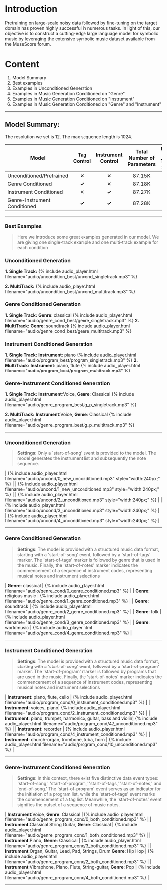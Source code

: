
# Introduction
Pretraining on large-scale noisy data followed by fine-tuning on the target domain has proven highly successful in numerous tasks. In light of this, our objective is to construct a cutting-edge large language model for symbolic music by leveraging the extensive symbolic music dataset available from the MuseScore forum.

# Content

1. Model Summary
2. Best examples
3. Examples in Unconditioned Generation
4. Examples in Music Generation Conditioned on "Genre"
5. Examples in Music Generation Conditioned on "Instrument"
6. Examples in Music Generation Conditioned on "Genre" and "Instrument"


---
## Model Summary:
The resolution we set is 12. The max sequence length is 1024. 
<div class="table-wrapper" markdown="block">

| Model | Tag Control | Instrument Control | Total Number of Parameters | Number of Training Sample |
|-|:-:|:-:|:-:|:-:|
| Unconditioned/Pretrained | ✕ | ✕ | 87.15K | 1.3M |
| Genre Conditioned | __✓__  | ✕ | 87.18K | 158K |
| Instrument Conditioned | ✕ | __✓__ | 87.27K | 739K |
| Genre-Instrument Conditioned | __✓__ | __✓__ | 87.28K  | 158K |

</div>



---
### Best Examples 

> Here we introduce some great examples generated in our model. We are giving one single-track example and one multi-track example for each condition
<div class="table-wrapper" markdown="block">

### Unconditioned Generation

__1. Single Track:__ {% include audio_player.html filename="audio/uncondition_best/uncond_singletrack.mp3" %} 

__2. MultiTrack:__ {% include audio_player.html filename="audio/uncondition_best/uncond_multitrack.mp3" %} 

### Genre Conditioned Generation

__1. Single Track:__ __Genre__: classical  {% include audio_player.html filename="audio/genre_cond_best/genre_singletrack.mp3" %} 
__2. MultiTrack:__ __Genre__: soundtrack  {% include audio_player.html filename="audio/genre_cond_best/genre_multitrack.mp3" %} 

### Instrument Conditioned Generation

__1. Single Track:__  __Instrument__: piano {% include audio_player.html filename="audio/program_best/program_singletrack.mp3" %} 
__2. MultiTrack:__ __Instrument__: piano, flute {% include audio_player.html filename="audio/program_best/program_multitrack.mp3" %} 

### Genre-Instrument Conditioned Generation

__1. Single Track:__ __Instrument__:Voice, __Genre__: Classical  {% include audio_player.html filename="audio/genre_program_best/g_p_singletrack.mp3" %} 

__2. MultiTrack:__ __Instrument__:Voice, __Genre__: Classical {% include audio_player.html filename="audio/genre_program_best/g_p_multitrack.mp3" %} 

</div>

---
### Unconditioned Generation

> __Settings__: Only a `start-of-song' event is provided to the model. The model generates the instrument list and subsequently the note sequence.
<div class="table-wrapper" markdown="block">

| {% include audio_player.html filename="audio/uncond/0_new_unconditioned.mp3" style="width:240px;" %} | 
| {% include audio_player.html filename="audio/uncond/1_new_unconditioned.mp3" style="width:240px;" %} | 
| {% include audio_player.html filename="audio/uncond/2_unconditioned.mp3" style="width:240px;" %} | 
| {% include audio_player.html filename="audio/uncond/3_unconditioned.mp3" style="width:240px;" %} | 
| {% include audio_player.html filename="audio/uncond/4_unconditioned.mp3" style="width:240px;" %} |

</div>

---

### Genre Conditioned Generation

> __Settings__: The model is provided with a structured music data format, starting with a 'start-of-song' event, followed by a 'start-of-tags' marker. The 'start-of-tags' marker is followed by genre that is used in the music. Finally, the 'start-of-notes' marker indicates the commencement of a sequence of instrument codes, representing musical notes and instrument selections

<div class="table-wrapper" markdown="block">

| __Genre__: classical | {% include audio_player.html filename="audio/genre_cond/0_genre_conditioned.mp3" %} |
| __Genre__: religious music | {% include audio_player.html filename="audio/genre_cond/1_genre_conditioned.mp3" %} |
| __Genre__: soundtrack | {% include audio_player.html filename="audio/genre_cond/2_genre_conditioned.mp3" %} |
| __Genre__: folk | {% include audio_player.html filename="audio/genre_cond/3_genre_conditioned.mp3" %} |
| __Genre__: worldmusic | {% include audio_player.html filename="audio/genre_cond/4_genre_conditioned.mp3" %} |


---
</div>

### Instrument Conditioned Generation

> __Settings__: The model is provided with a structured music data format, starting with a 'start-of-song' event, followed by a 'start-of-program' marker. The 'start-of-program' marker is followed by programs that are used in the music. Finally, the 'start-of-notes' marker indicates the commencement of a sequence of instrument codes, representing musical notes and instrument selections

<div class="table-wrapper" markdown="block">

| __Instrument__: piano, flute, cello | {% include audio_player.html filename="audio/program_cond/0_instrument_conditioned.mp3" %} |
| __Instrument__: voices, piano| {% include audio_player.html filename="audio/program_cond/2_instrument_conditioned.mp3" %} |
| __Instrument__: piano, trumpet, harmonica, guitar, bass and violin| {% include audio_player.html filename="audio/program_cond/47_unconditioned.mp3" %} |
| __Instrument__: recorder | {% include audio_player.html filename="audio/program_cond/4_instrument_conditioned.mp3" %} |
| __Instrument__: church-organ, trombone, tuba, horn | {% include audio_player.html filename="audio/program_cond/10_unconditioned.mp3" %} |

</div>

---

### Genre-Instrument Conditioned Generation

> __Settings__: In this context, there exist five distinctive data event types: 'start-of-song,' 'start-of-program,' 'start-of-tags,' 'start-of-notes,' and 'end-of-song.' The 'start-of-program' event serves as an indicator for the initiation of a program list, while the 'start-of-tags' event marks the commencement of a tag list. Meanwhile, the 'start-of-notes' event signifies the outset of a sequence of music notes.


<div class="table-wrapper" markdown="block">

| __Instrument__:Voice, __Genre__: Classical | {% include audio_player.html filename="audio/genre_program_cond/0_both_conditioned.mp3" %} |
| __Instrument__:Classical String Guitar, __Genre__: Classical | {% include audio_player.html filename="audio/genre_program_cond/1_both_conditioned.mp3" %} |
| __Instrument__:Piano, __Genre__: Classical | {% include audio_player.html filename="audio/genre_program_cond/3_both_conditioned.mp3" %} |
| __Instrument__:Organ, Guitar, Lead, Pad, Strings, Drum __Genre__: Hip Hop | {% include audio_player.html filename="audio/genre_program_cond/2_both_conditioned.mp3" %} |
| __Instrument__:Vibraphone, Piano, Flute, String-guitar, __Genre__: Pop | {% include audio_player.html filename="audio/genre_program_cond/4_both_conditioned.mp3" %} |

</div>

---